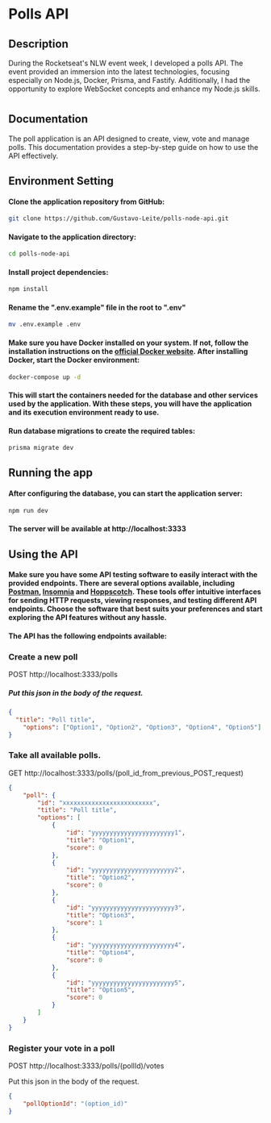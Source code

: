 # Polls API

## Description

During the Rocketseat's NLW event week, I developed a polls API. The event provided an immersion into the latest technologies, focusing especially on Node.js, Docker, Prisma, and Fastify. Additionally, I had the opportunity to explore WebSocket concepts and enhance my Node.js skills.

#

## Documentation

The poll application is an API designed to create, view, vote and manage polls. This documentation provides a step-by-step guide on how to use the API effectively.

## Environment Setting

#### Clone the application repository from GitHub:

```bash
git clone https://github.com/Gustavo-Leite/polls-node-api.git
```

#### Navigate to the application directory:

```bash
cd polls-node-api
```

#### Install project dependencies:

```bash
npm install
```

#### Rename the ".env.example" file in the root to ".env"

```bash
mv .env.example .env
```

#### Make sure you have Docker installed on your system. If not, follow the installation instructions on the [official Docker website](https://www.docker.com/get-started/). After installing Docker, start the Docker environment:

```bash
docker-compose up -d
```
#### This will start the containers needed for the database and other services used by the application. With these steps, you will have the application and its execution environment ready to use.

#### Run database migrations to create the required tables:

```bash
prisma migrate dev
```

## Running the app

#### After configuring the database, you can start the application server:

```bash
npm run dev
```

#### The server will be available at http://localhost:3333

## Using the API

#### Make sure you have some API testing software to easily interact with the provided endpoints. There are several options available, including [Postman](https://www.postman.com/downloads/), [Insomnia](https://insomnia.rest/download) and [Hoppscotch](https://hoppscotch.io/). These tools offer intuitive interfaces for sending HTTP requests, viewing responses, and testing different API endpoints. Choose the software that best suits your preferences and start exploring the API features without any hassle.
#### The API has the following endpoints available:

### Create a new poll

POST http://localhost:3333/polls

##### Put this json in the body of the request.
```JSON
{
  "title": "Poll title",
	"options": ["Option1", "Option2", "Option3", "Option4", "Option5"]
}
```

### Take all available polls.

GET http://localhost:3333/polls/(poll_id_from_previous_POST_request)

```JSON
{
	"poll": {
		"id": "xxxxxxxxxxxxxxxxxxxxxxxxx",
		"title": "Poll title",
		"options": [
			{
				"id": "yyyyyyyyyyyyyyyyyyyyyyy1",
				"title": "Option1",
				"score": 0
			},
			{
				"id": "yyyyyyyyyyyyyyyyyyyyyyy2",
				"title": "Option2",
				"score": 0
			},
			{
				"id": "yyyyyyyyyyyyyyyyyyyyyyy3",
				"title": "Option3",
				"score": 1
			},
			{
				"id": "yyyyyyyyyyyyyyyyyyyyyyy4",
				"title": "Option4",
				"score": 0
			},
			{
				"id": "yyyyyyyyyyyyyyyyyyyyyyy5",
				"title": "Option5",
				"score": 0
			}
		]
	}
}
```

### Register your vote in a poll

POST http://localhost:3333/polls/(pollId)/votes

Put this json in the body of the request.
```JSON
{
	"pollOptionId": "(option_id)"
}
```
